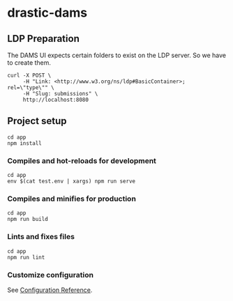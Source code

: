 # drastic-dams

## LDP Preparation

The DAMS UI expects certain folders to exist on the LDP server. So we have to create them.

```
curl -X POST \
     -H "Link: <http://www.w3.org/ns/ldp#BasicContainer>; rel=\"type\"" \
     -H "Slug: submissions" \
     http://localhost:8080
```

## Project setup
```
cd app
npm install
```

### Compiles and hot-reloads for development
```
cd app
env $(cat test.env | xargs) npm run serve
```

### Compiles and minifies for production
```
cd app
npm run build
```

### Lints and fixes files
```
cd app
npm run lint
```

### Customize configuration
See [Configuration Reference](https://cli.vuejs.org/config/).
